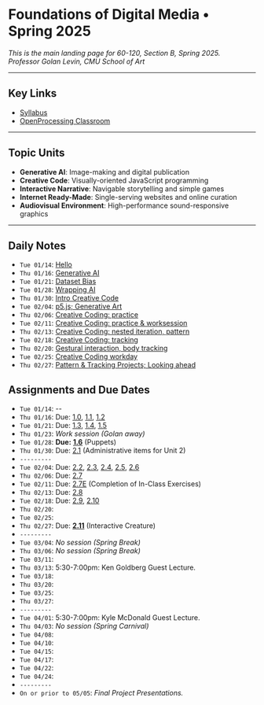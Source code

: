 # Foundations of Digital Media • Spring 2025

*This is the main landing page for 60-120, Section B, Spring 2025.<br />Professor Golan Levin, CMU School of Art*
  
---

## Key Links

* [Syllabus](syllabus/readme.md)
* [OpenProcessing Classroom](https://openprocessing.org/class/95759#/) 

---

## Topic Units

* **Generative AI**: Image-making and digital publication
* **Creative Code**: Visually-oriented JavaScript programming
* **Interactive Narrative**: Navigable storytelling and simple games
* **Internet Ready-Made**: Single-serving websites and online curation
* **Audiovisual Environment**: High-performance sound-responsive graphics

---

## Daily Notes

* `Tue 01/14`: [Hello](daily_notes/0114.md)
* `Thu 01/16`: [Generative AI](daily_notes/0116.md)
* `Tue 01/21`: [Dataset Bias](daily_notes/0121.md)
* `Tue 01/28`: [Wrapping AI](daily_notes/0128.md)
* `Thu 01/30`: [Intro Creative Code](daily_notes/0130.md)
* `Tue 02/04`: [p5.js; Generative Art](daily_notes/0204.md)
* `Thu 02/06`: [Creative Coding: practice](daily_notes/0206.md)
* `Tue 02/11`: [Creative Coding: practice & worksession](daily_notes/0211.md)
* `Thu 02/13`: [Creative Coding: nested iteration, pattern](daily_notes/0213.md)
* `Tue 02/18`: [Creative Coding: tracking](daily_notes/0218.md)
* `Thu 02/20`: [Gestural interaction, body tracking](daily_notes/0220.md)
* `Tue 02/25`: [Creative Coding workday](daily_notes/0225.md)
* `Thu 02/27`: [Pattern & Tracking Projects; Looking ahead](daily_notes/0227.md)

## Assignments and Due Dates

* `Tue 01/14`: --
* `Thu 01/16`: Due: [1.0](https://github.com/golanlevin/60-120/tree/main/2025/assignments/generative_ai#10-administrative-tasks), [1.1](https://github.com/golanlevin/60-120/tree/main/2025/assignments/generative_ai#11-looking-outwards-report-ai-and-the-arts), [1.2](https://github.com/golanlevin/60-120/tree/main/2025/assignments/generative_ai#12-image-to-image-exercise-with-pix2pix)
* `Tue 01/21`: Due: [1.3](https://github.com/golanlevin/60-120/tree/main/2025/assignments/generative_ai#13-exercise-text-to-image-synthesis-with-midjourney), [1.4](https://github.com/golanlevin/60-120/tree/main/2025/assignments/generative_ai#14-exercise-image-outpainting-with-runwayml), [1.5](https://github.com/golanlevin/60-120/tree/main/2025/assignments/generative_ai#15-viewing---response)
* `Thu 01/23`: *Work session (Golan away)*
* `Tue 01/28`: **Due:** [**1.6**](https://github.com/golanlevin/60-120/tree/main/2025/assignments/generative_ai#16-puppet-conditioning) (Puppets)
* `Thu 01/30`: Due: [2.1](https://github.com/golanlevin/60-120/tree/main/2025/assignments/creative_code/) (Administrative items for Unit 2)
* `---------`
* `Tue 02/04`: Due: [2.2](https://github.com/golanlevin/60-120/tree/main/2025/assignments/creative_code#22-ecosystem-familiarization), [2.3](https://github.com/golanlevin/60-120/tree/main/2025/assignments/creative_code#23-looking-outwards-generative-art), [2.4](https://github.com/golanlevin/60-120/tree/main/2025/assignments/creative_code#24-reading-response-artist-narratives), [2.5](https://github.com/golanlevin/60-120/tree/main/2025/assignments/creative_code#25-graphic-primitives-i-drawing-your-initials), [2.6](https://github.com/golanlevin/60-120/tree/main/2025/assignments/creative_code#26-graphic-primitives-ii-drawing-from-life)
* `Thu 02/06`: Due: [2.7](https://github.com/golanlevin/60-120/tree/main/2025/assignments/creative_code#27-reading-the-oatmeal-problem)
* `Tue 02/11`: Due: [2.7E](https://github.com/golanlevin/60-120/blob/main/2025/daily_notes/0206.md#in-class-exercises) (Completion of In-Class Exercises)
* `Thu 02/13`: Due: [2.8](https://github.com/golanlevin/60-120/tree/main/2025/assignments/creative_code#28-face-generator)
* `Tue 02/18`: Due: [2.9](https://github.com/golanlevin/60-120/tree/main/2025/assignments/creative_code#29-order-to-disorder-recoding-schotter-1968), [2.10](https://github.com/golanlevin/60-120/tree/main/2025/assignments/creative_code#210-nested-iteration-with-functions-pattern)
* `Thu 02/20`: 
* `Tue 02/25`: 
* `Thu 02/27`: Due: [**2.11**](https://github.com/golanlevin/60-120/tree/main/2025/assignments/creative_code#211-interactive-creature-mask-costume-or-puppet) (Interactive Creature)
* `---------`
* `Tue 03/04`: *No session (Spring Break)*
* `Thu 03/06`: *No session (Spring Break)*
* `Tue 03/11`: 
* `Thu 03/13`: 5:30-7:00pm: Ken Goldberg Guest Lecture. 
* `Tue 03/18`: 
* `Thu 03/20`: 
* `Tue 03/25`: 
* `Thu 03/27`: 
* `---------`
* `Tue 04/01`: 5:30-7:00pm: Kyle McDonald Guest Lecture. 
* `Thu 04/03`: *No session (Spring Carnival)*
* `Tue 04/08`: 
* `Tue 04/10`: 
* `Tue 04/15`: 
* `Tue 04/17`: 
* `Tue 04/22`: 
* `Tue 04/24`: 
* `---------`
* `On or prior to 05/05`: *Final Project Presentations.*


